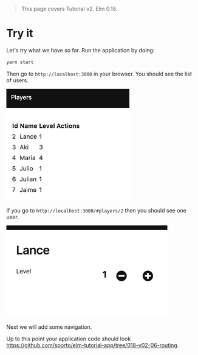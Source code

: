 > This page covers Tutorial v2. Elm 0.18.

# Try it

Let's try what we have so far. Run the application by doing:

```bash
yarn start
```

Then go to `http://localhost:3000` in your browser. You should see the list of users.

![screenshot](09-list.png)

If you go to `http://localhost:3000/#players/2` then you should see one user.

![screenshot](09-edit.png)

Next we will add some navigation.

Up to this point your application code should look <https://github.com/sporto/elm-tutorial-app/tree/018-v02-06-routing>.

